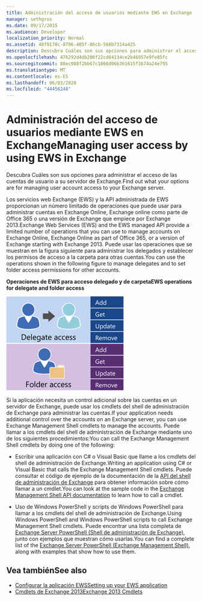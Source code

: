 ```yaml
---
title: Administración del acceso de usuarios mediante EWS en Exchange
manager: sethgros
ms.date: 09/17/2015
ms.audience: Developer
localization_priority: Normal
ms.assetid: 48f0170c-8786-405f-86cb-568b7314a425
description: Descubra Cuáles son sus opciones para administrar el acceso de las cuentas de usuario a su servidor de Exchange.
ms.openlocfilehash: 476292d4db206f22cd84134ce2b46957e9fe85fc
ms.sourcegitcommit: 88ec988f2bb67c1866d06b361615f3674a24e795
ms.translationtype: MT
ms.contentlocale: es-ES
ms.lasthandoff: 06/03/2020
ms.locfileid: "44456248"
---
```

# <a name="managing-user-access-by-using-ews-in-exchange"></a><span data-ttu-id="04c39-103">Administración del acceso de usuarios mediante EWS en Exchange</span><span class="sxs-lookup"><span data-stu-id="04c39-103">Managing user access by using EWS in Exchange</span></span>

<span data-ttu-id="04c39-104">Descubra Cuáles son sus opciones para administrar el acceso de las cuentas de usuario a su servidor de Exchange.</span><span class="sxs-lookup"><span data-stu-id="04c39-104">Find out what your options are for managing user account access to your Exchange server.</span></span>
  
<span data-ttu-id="04c39-105">Los servicios web Exchange (EWS) y la API administrada de EWS proporcionan un número limitado de operaciones que puede usar para administrar cuentas en Exchange Online, Exchange online como parte de Office 365 o una versión de Exchange que empiece por Exchange 2013.</span><span class="sxs-lookup"><span data-stu-id="04c39-105">Exchange Web Services (EWS) and the EWS managed API provide a limited number of operations that you can use to manage accounts on Exchange Online, Exchange Online as part of Office 365, or a version of Exchange starting with Exchange 2013.</span></span> <span data-ttu-id="04c39-106">Puede usar las operaciones que se muestran en la figura siguiente para administrar los delegados y establecer los permisos de acceso a la carpeta para otras cuentas.</span><span class="sxs-lookup"><span data-stu-id="04c39-106">You can use the operations shown in the following figure to manage delegates and to set folder access permissions for other accounts.</span></span> 
  
<span data-ttu-id="04c39-107">**Operaciones de EWS para acceso delegado y de carpeta**</span><span class="sxs-lookup"><span data-stu-id="04c39-107">**EWS operations for delegate and folder access**</span></span>

![Opciones de administración de usuarios de EWS.](media/Exchange_ManagingUserAccess_1.png)
  
<span data-ttu-id="04c39-109">Si la aplicación necesita un control adicional sobre las cuentas en un servidor de Exchange, puede usar los cmdlets del shell de administración de Exchange para administrar las cuentas.</span><span class="sxs-lookup"><span data-stu-id="04c39-109">If your application needs additional control over the accounts on an Exchange server, you can use Exchange Management Shell cmdlets to manage the accounts.</span></span> <span data-ttu-id="04c39-110">Puede llamar a los cmdlets del shell de administración de Exchange mediante uno de los siguientes procedimientos:</span><span class="sxs-lookup"><span data-stu-id="04c39-110">You can call the Exchange Management Shell cmdlets by doing one of the following:</span></span>
  
- <span data-ttu-id="04c39-111">Escribir una aplicación con C# o Visual Basic que llame a los cmdlets del shell de administración de Exchange.</span><span class="sxs-lookup"><span data-stu-id="04c39-111">Writing an application using C# or Visual Basic that calls the Exchange Management Shell cmdlets.</span></span> <span data-ttu-id="04c39-112">Puede consultar el código de ejemplo de la documentación de la [API del shell de administración de Exchange](../management/exchange-management-shell.md) para obtener información sobre cómo llamar a un cmdlet.</span><span class="sxs-lookup"><span data-stu-id="04c39-112">You can look at the sample code in the [Exchange Management Shell API documentation](../management/exchange-management-shell.md) to learn how to call a cmdlet.</span></span> 
    
- <span data-ttu-id="04c39-113">Uso de Windows PowerShell y scripts de Windows PowerShell para llamar a los cmdlets del shell de administración de Exchange.</span><span class="sxs-lookup"><span data-stu-id="04c39-113">Using Windows PowerShell and Windows PowerShell scripts to call Exchange Management Shell cmdlets.</span></span> <span data-ttu-id="04c39-114">Puede encontrar una lista completa de [Exchange Server PowerShell (Shell de administración de Exchange)](https://docs.microsoft.com/powershell/exchange/exchange-server/exchange-management-shell?view=exchange-ps), junto con ejemplos que muestran cómo usarlas.</span><span class="sxs-lookup"><span data-stu-id="04c39-114">You can find a complete list of the [Exchange Server PowerShell (Exchange Management Shell)](https://docs.microsoft.com/powershell/exchange/exchange-server/exchange-management-shell?view=exchange-ps), along with examples that show how to use them.</span></span> 
    
## <a name="see-also"></a><span data-ttu-id="04c39-115">Vea también</span><span class="sxs-lookup"><span data-stu-id="04c39-115">See also</span></span>

- [<span data-ttu-id="04c39-116">Configurar la aplicación EWS</span><span class="sxs-lookup"><span data-stu-id="04c39-116">Setting up your EWS application</span></span>](setting-up-your-ews-application.md)   
- [<span data-ttu-id="04c39-117">Cmdlets de Exchange 2013</span><span class="sxs-lookup"><span data-stu-id="04c39-117">Exchange 2013 Cmdlets</span></span>](https://docs.microsoft.com/powershell/exchange/?view=exchange-ps)  
    

